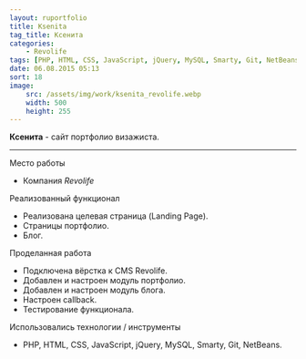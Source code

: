 ```yaml
---
layout: ruportfolio
title: Ksenita
tag_title: Ксенита
categories:
    - Revolife
tags: [PHP, HTML, CSS, JavaScript, jQuery, MySQL, Smarty, Git, NetBeans]
date: 06.08.2015 05:13
sort: 18
image: 
    src: /assets/img/work/ksenita_revolife.webp 
    width: 500
    height: 255
---
```


**Ксенита** - сайт портфолио визажиста.

---

Место работы

* Компания _Revolife_

Реализованный функционал

* Реализована целевая страница (Landing Page).
* Страницы портфолио.
* Блог.

Проделанная работа

* Подключена вёрстка к CMS Revolife.
* Добавлен и настроен модуль портфолио.
* Добавлен и настроен модуль блога.
* Настроен сallback.
* Тестирование функционала.

Использовались технологии / инструменты

* PHP, HTML, CSS, JavaScript, jQuery, MySQL, Smarty, Git, NetBeans.

